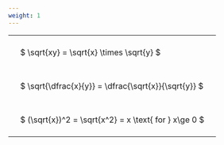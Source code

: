```yaml
---
weight: 1
---
```


<style type="text/css">
#T_7b424 th.col_heading {
  text-align: left;
  font-size: 1em;
}
#T_7b424 td {
  text-align: left;
  font-size: 1em;
  padding: 1.5em;
}
</style>
<table id="T_7b424">
  <thead>
  </thead>
  <tbody>
    <tr>
      <td id="T_7b424_row0_col0" class="data row0 col0" >$ \sqrt{xy} = \sqrt{x} \times \sqrt{y} $</td>
    </tr>
    <tr>
      <td id="T_7b424_row1_col0" class="data row1 col0" >$ \sqrt{\dfrac{x}{y}} = \dfrac{\sqrt{x}}{\sqrt{y}} $</td>
    </tr>
    <tr>
      <td id="T_7b424_row2_col0" class="data row2 col0" >$ (\sqrt{x})^2 = \sqrt{x^2} = x \text{ for } x\ge 0 $</td>
    </tr>
  </tbody>
</table>

